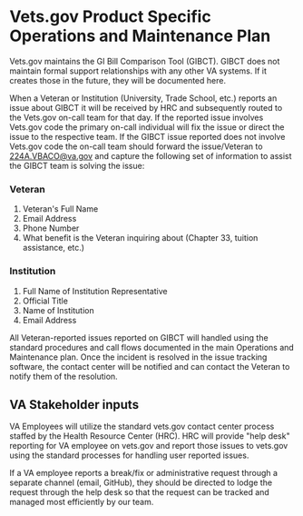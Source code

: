 # Vets.gov Product Specific Operations and Maintenance Plan

Vets.gov maintains the GI Bill Comparison Tool (GIBCT). GIBCT does not maintain formal support relationships with any other VA systems. If it creates those in the future, they will be documented here.

When a Veteran or Institution (University, Trade School, etc.) reports an issue about GIBCT it will be received by HRC and subsequently routed to the Vets.gov on-call team for that day. If the reported issue involves Vets.gov code the primary on-call individual will fix the issue or direct the issue to the respective team. If the GIBCT issue reported does not involve Vets.gov code the on-call team should forward the issue/Veteran to 224A.VBACO@va.gov and capture the following set of information to assist the GIBCT team is solving the issue:

### Veteran
1. Veteran's Full Name
2. Email Address
3. Phone Number
4. What benefit is the Veteran inquiring about (Chapter 33, tuition assistance, etc.)

###  Institution

1. Full Name of Institution Representative
2. Official Title
3. Name of Institution
4. Email Address

All Veteran-reported issues reported on GIBCT will handled using the standard procedures and call flows documented in the main Operations and Maintenance plan. Once the incident is resolved in the issue tracking software, the contact center will be notified and can contact the Veteran to notify them of the resolution.

## VA Stakeholder inputs
VA Employees will utilize the standard vets.gov contact center process staffed by the Health Resource Center (HRC). HRC will provide "help desk" reporting for VA employee on vets.gov and report those issues to vets.gov using the standard processes for handling user reported issues.

If a VA employee reports a break/fix or administrative request through a separate channel (email, GitHub), they should be directed to lodge the request through the help desk so that the request can be tracked and managed most efficiently by our team.
